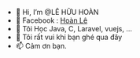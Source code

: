 - 👋 Hi, I’m @LÊ HỮU HOÀN
- 👀 Facebook : <a href="http://fb.com/hoanle.396">Hoàn Lê</a>
- 🌱 Tôi Học Java, C, Laravel, vuejs, ...
- 💞️ Tôi rất vui khi bạn ghé qua đây
- 📫 Cảm ơn bạn.

<!---
Hoanle396/Hoanle396 is a ✨ special ✨ repository because its `README.md` (this file) appears on your GitHub profile.
You can click the Preview link to take a look at your changes.
--->
